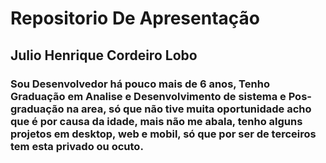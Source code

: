 <h1>Repositorio De Apresentação</h1>

<div>
  <h2>Julio Henrique Cordeiro Lobo</h2>
  <h3>Sou Desenvolvedor há pouco mais de 6 anos, Tenho Graduação em Analise e Desenvolvimento de sistema e Pos-graduação na area, só que não tive muita oportunidade acho que é por causa da idade, mais não me abala, tenho alguns projetos em desktop, web e mobil, só que por ser de terceiros tem esta privado ou ocuto.  </h3>
</div>
